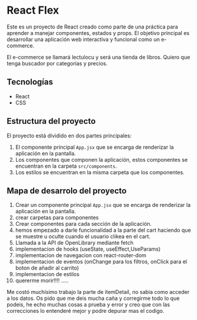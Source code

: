# React Flex

Este es un proyecto de React creado como parte de una práctica para aprender a manejar componentes, estados y props. El objetivo principal es desarrollar una aplicación web interactiva y funcional como un e-commerce.

El e-commerce se llamará lectulocu y será una tienda de libros. Quiero que tenga buscador por categorías y precios.

## Tecnologías

- React
- CSS

## Estructura del proyecto

El proyecto está dividido en dos partes principales:

1. El componente principal `App.jsx` que se encarga de renderizar la aplicación en la pantalla.
2. Los componentes que componen la aplicación, estos componentes se encuentran en la carpeta `src/components`.
3. Los estilos se encuentran en la misma carpeta que los componentes.

## Mapa de desarrolo del proyecto

1. Crear un componente principal `App.jsx` que se encarga de renderizar la aplicación en la pantalla.
2. crear carpetas para componentes 
3. Crear componentes para cada sección de la aplicación.
4. hemos empezado a darle funcionalidad a la parte del cart haciendo que se muestre u oculte cuando el usuario clikea en el cart.
5. Llamada a la API de OpenLibrary mediante fetch
6. implementacion de hooks (useState, useEffect,UseParams)
7. implementacion de navegacion con react-router-dom
8. implementacion de eventos (onChange para los filtros, onClick para el boton de añadir al carrito)
9. implementacion de estilos
10. quererme morir!!!! .....

Me costó muchísimo trabajo la parte de itemDetail, no sabía como acceder a los datos. Os pido que me deis mucha caña y corregirme todo lo que podeis, he echo muchas cosas a prueba y error y creo que con las correcciones lo entenderé mejor  y podre depurar mas el codigo.




